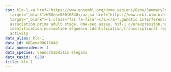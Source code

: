 ```yaml
---
csv: klo-1,<a href="https://www.ensembl.org/Homo_sapiens/Gene/Summary?db=core;g=WBGene00016848"
  target="_blank">WBGene00016848</a>,<a href="https://www.ncbi.nlm.nih.gov/pubmed/30894454"
  target="_blank"><i class="fas fa-file"></i></a>",genetic interference,functional
  association,prime adult stage, RNA-seq assay, hsf-1 overexpression,nucleotide sequence
  identification,nucleotide sequence identification,transcriptional regulation,up-regulates
  activity
data_alias: klo-1
data_id: WBGene00016848
data_numevidence: 1
data_species: Caenorhabditis elegans
data_taxid: '6239'
title: klo-1
---
```

